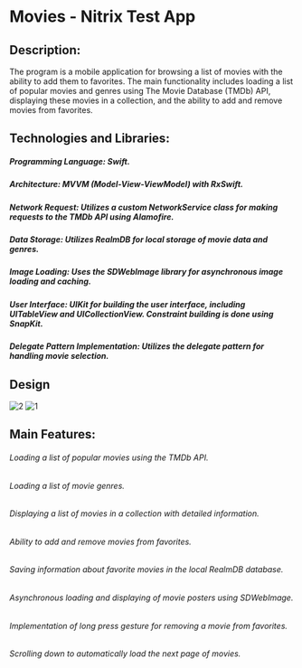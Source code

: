 # Movies - Nitrix Test App


## Description:

The program is a mobile application for browsing a list of movies with the ability to add them to favorites. The main functionality includes loading a list of popular movies and genres using The Movie Database (TMDb) API, displaying these movies in a collection, and the ability to add and remove movies from favorites.

## Technologies and Libraries:

##### Programming Language: Swift.
##### Architecture: MVVM (Model-View-ViewModel) with RxSwift.
##### Network Request: Utilizes a custom NetworkService class for making requests to the TMDb API using Alamofire.
##### Data Storage: Utilizes RealmDB for local storage of movie data and genres.
##### Image Loading: Uses the SDWebImage library for asynchronous image loading and caching.
##### User Interface: UIKit for building the user interface, including UITableView and UICollectionView. Constraint building is done using SnapKit.
##### Delegate Pattern Implementation: Utilizes the delegate pattern for handling movie selection.

## Design
![2](https://github.com/MelnykovMykyta/Movies/assets/127539076/7afbb6e4-4249-48c4-b451-433583a1c83e)
![1](https://github.com/MelnykovMykyta/Movies/assets/127539076/dde7b533-764a-4f72-a4ac-1d97d30b2a64)


## Main Features:

###### Loading a list of popular movies using the TMDb API.
###### Loading a list of movie genres.
###### Displaying a list of movies in a collection with detailed information.
###### Ability to add and remove movies from favorites.
###### Saving information about favorite movies in the local RealmDB database.
###### Asynchronous loading and displaying of movie posters using SDWebImage.
###### Implementation of long press gesture for removing a movie from favorites.
###### Scrolling down to automatically load the next page of movies.
